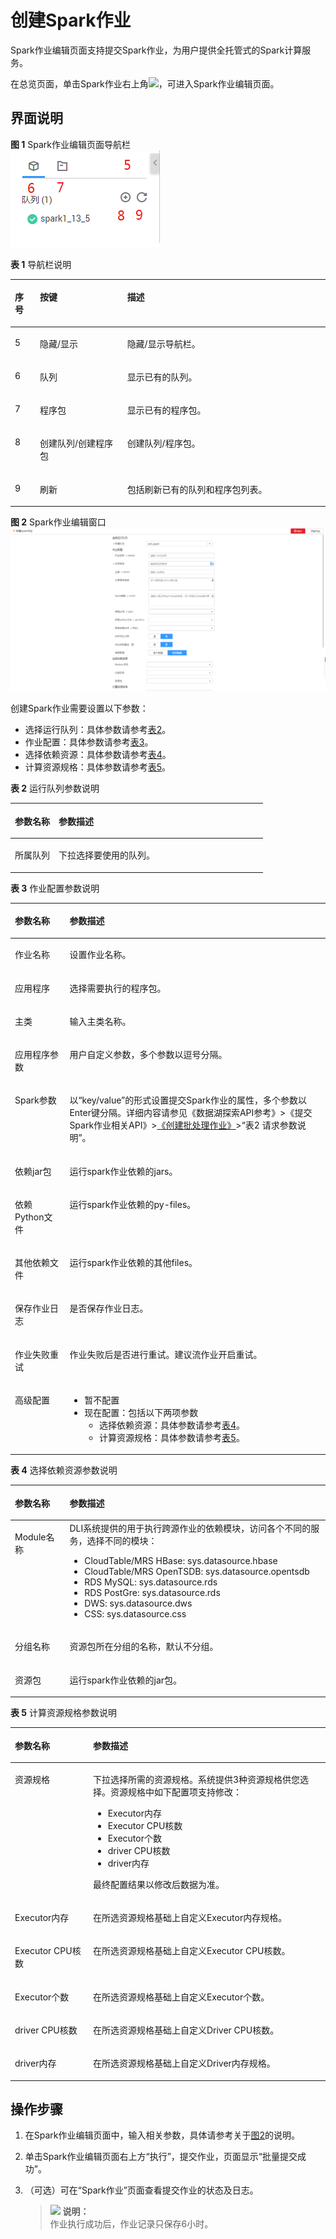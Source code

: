 # 创建Spark作业<a name="dli_01_0384"></a>

Spark作业编辑页面支持提交Spark作业，为用户提供全托管式的Spark计算服务。

在总览页面，单击Spark作业右上角![](figures/icon-创建作业-3.png)，可进入Spark作业编辑页面。

## 界面说明<a name="zh-cn_topic_0115200017_zh-cn_topic_0093946815_section56922894165137"></a>

**图 1**  Spark作业编辑页面导航栏<a name="zh-cn_topic_0115200017_fig452563612140"></a>  
![](figures/Spark作业编辑页面导航栏.png "Spark作业编辑页面导航栏")

**表 1**  导航栏说明

<a name="zh-cn_topic_0115200017_table1357419814715"></a>
<table><thead align="left"><tr id="zh-cn_topic_0115200017_row105761087712"><th class="cellrowborder" valign="top" width="7.920792079207921%" id="mcps1.2.4.1.1"><p id="p2046364916199"><a name="p2046364916199"></a><a name="p2046364916199"></a>序号</p>
</th>
<th class="cellrowborder" valign="top" width="27.722772277227726%" id="mcps1.2.4.1.2"><p id="zh-cn_topic_0115200017_p6536192015152"><a name="zh-cn_topic_0115200017_p6536192015152"></a><a name="zh-cn_topic_0115200017_p6536192015152"></a>按键</p>
</th>
<th class="cellrowborder" valign="top" width="64.35643564356435%" id="mcps1.2.4.1.3"><p id="zh-cn_topic_0115200017_p5539122041514"><a name="zh-cn_topic_0115200017_p5539122041514"></a><a name="zh-cn_topic_0115200017_p5539122041514"></a>描述</p>
</th>
</tr>
</thead>
<tbody><tr id="zh-cn_topic_0115200017_row5510457102015"><td class="cellrowborder" valign="top" width="7.920792079207921%" headers="mcps1.2.4.1.1 "><p id="p19464144911194"><a name="p19464144911194"></a><a name="p19464144911194"></a>5</p>
</td>
<td class="cellrowborder" valign="top" width="27.722772277227726%" headers="mcps1.2.4.1.2 "><p id="zh-cn_topic_0115200017_p451112576203"><a name="zh-cn_topic_0115200017_p451112576203"></a><a name="zh-cn_topic_0115200017_p451112576203"></a>隐藏/显示</p>
</td>
<td class="cellrowborder" valign="top" width="64.35643564356435%" headers="mcps1.2.4.1.3 "><p id="zh-cn_topic_0115200017_p051195792016"><a name="zh-cn_topic_0115200017_p051195792016"></a><a name="zh-cn_topic_0115200017_p051195792016"></a>隐藏/显示导航栏。</p>
</td>
</tr>
<tr id="zh-cn_topic_0115200017_row0576181717"><td class="cellrowborder" valign="top" width="7.920792079207921%" headers="mcps1.2.4.1.1 "><p id="p1846414494193"><a name="p1846414494193"></a><a name="p1846414494193"></a>6</p>
</td>
<td class="cellrowborder" valign="top" width="27.722772277227726%" headers="mcps1.2.4.1.2 "><p id="zh-cn_topic_0115200017_p2576081473"><a name="zh-cn_topic_0115200017_p2576081473"></a><a name="zh-cn_topic_0115200017_p2576081473"></a>队列</p>
</td>
<td class="cellrowborder" valign="top" width="64.35643564356435%" headers="mcps1.2.4.1.3 "><p id="zh-cn_topic_0115200017_p17576681978"><a name="zh-cn_topic_0115200017_p17576681978"></a><a name="zh-cn_topic_0115200017_p17576681978"></a>显示已有的队列。</p>
</td>
</tr>
<tr id="zh-cn_topic_0115200017_row1157678977"><td class="cellrowborder" valign="top" width="7.920792079207921%" headers="mcps1.2.4.1.1 "><p id="p7464049201918"><a name="p7464049201918"></a><a name="p7464049201918"></a>7</p>
</td>
<td class="cellrowborder" valign="top" width="27.722772277227726%" headers="mcps1.2.4.1.2 "><p id="zh-cn_topic_0115200017_p0576138971"><a name="zh-cn_topic_0115200017_p0576138971"></a><a name="zh-cn_topic_0115200017_p0576138971"></a>程序包</p>
</td>
<td class="cellrowborder" valign="top" width="64.35643564356435%" headers="mcps1.2.4.1.3 "><p id="zh-cn_topic_0115200017_p135761987719"><a name="zh-cn_topic_0115200017_p135761987719"></a><a name="zh-cn_topic_0115200017_p135761987719"></a>显示已有的程序包。</p>
</td>
</tr>
<tr id="zh-cn_topic_0115200017_row95761281676"><td class="cellrowborder" valign="top" width="7.920792079207921%" headers="mcps1.2.4.1.1 "><p id="p94641349181918"><a name="p94641349181918"></a><a name="p94641349181918"></a>8</p>
</td>
<td class="cellrowborder" valign="top" width="27.722772277227726%" headers="mcps1.2.4.1.2 "><p id="zh-cn_topic_0115200017_p17576168971"><a name="zh-cn_topic_0115200017_p17576168971"></a><a name="zh-cn_topic_0115200017_p17576168971"></a>创建队列/创建程序包</p>
</td>
<td class="cellrowborder" valign="top" width="64.35643564356435%" headers="mcps1.2.4.1.3 "><p id="p1175412222117"><a name="p1175412222117"></a><a name="p1175412222117"></a>创建队列/程序包。</p>
</td>
</tr>
<tr id="zh-cn_topic_0115200017_row1857619810717"><td class="cellrowborder" valign="top" width="7.920792079207921%" headers="mcps1.2.4.1.1 "><p id="p046416495193"><a name="p046416495193"></a><a name="p046416495193"></a>9</p>
</td>
<td class="cellrowborder" valign="top" width="27.722772277227726%" headers="mcps1.2.4.1.2 "><p id="zh-cn_topic_0115200017_p18576198871"><a name="zh-cn_topic_0115200017_p18576198871"></a><a name="zh-cn_topic_0115200017_p18576198871"></a>刷新</p>
</td>
<td class="cellrowborder" valign="top" width="64.35643564356435%" headers="mcps1.2.4.1.3 "><p id="zh-cn_topic_0115200017_p657617815713"><a name="zh-cn_topic_0115200017_p657617815713"></a><a name="zh-cn_topic_0115200017_p657617815713"></a>包括刷新已有的队列和程序包列表。</p>
</td>
</tr>
</tbody>
</table>

**图 2**  Spark作业编辑窗口<a name="zh-cn_topic_0115200017_fig12259471592"></a>  
![](figures/Spark作业编辑窗口.png "Spark作业编辑窗口")

创建Spark作业需要设置以下参数：

-   选择运行队列：具体参数请参考[表2](#zh-cn_topic_0115200017_table18913103220552)。
-   作业配置：具体参数请参考[表3](#table161519411416)。
-   选择依赖资源：具体参数请参考[表4](#table1386622213325)。
-   计算资源规格：具体参数请参考[表5](#table1680231613596)。

**表 2**  运行队列参数说明

<a name="zh-cn_topic_0115200017_table18913103220552"></a>
<table><thead align="left"><tr id="zh-cn_topic_0115200017_row169141932105516"><th class="cellrowborder" valign="top" width="17.34%" id="mcps1.2.3.1.1"><p id="zh-cn_topic_0115200017_p660634117106"><a name="zh-cn_topic_0115200017_p660634117106"></a><a name="zh-cn_topic_0115200017_p660634117106"></a>参数名称</p>
</th>
<th class="cellrowborder" valign="top" width="82.66%" id="mcps1.2.3.1.2"><p id="zh-cn_topic_0115200017_p1161019414106"><a name="zh-cn_topic_0115200017_p1161019414106"></a><a name="zh-cn_topic_0115200017_p1161019414106"></a>参数描述</p>
</th>
</tr>
</thead>
<tbody><tr id="zh-cn_topic_0115200017_row102037812149"><td class="cellrowborder" valign="top" width="17.34%" headers="mcps1.2.3.1.1 "><p id="zh-cn_topic_0115200017_p1920319815141"><a name="zh-cn_topic_0115200017_p1920319815141"></a><a name="zh-cn_topic_0115200017_p1920319815141"></a>所属队列</p>
</td>
<td class="cellrowborder" valign="top" width="82.66%" headers="mcps1.2.3.1.2 "><p id="zh-cn_topic_0115200017_p1420316811418"><a name="zh-cn_topic_0115200017_p1420316811418"></a><a name="zh-cn_topic_0115200017_p1420316811418"></a>下拉选择要使用的队列。</p>
</td>
</tr>
</tbody>
</table>

**表 3**  作业配置参数说明

<a name="table161519411416"></a>
<table><thead align="left"><tr id="row186160413410"><th class="cellrowborder" valign="top" width="17.34%" id="mcps1.2.3.1.1"><p id="p6616194114116"><a name="p6616194114116"></a><a name="p6616194114116"></a>参数名称</p>
</th>
<th class="cellrowborder" valign="top" width="82.66%" id="mcps1.2.3.1.2"><p id="p86163413416"><a name="p86163413416"></a><a name="p86163413416"></a>参数描述</p>
</th>
</tr>
</thead>
<tbody><tr id="row19617649416"><td class="cellrowborder" valign="top" width="17.34%" headers="mcps1.2.3.1.1 "><p id="p1961711416418"><a name="p1961711416418"></a><a name="p1961711416418"></a>作业名称</p>
</td>
<td class="cellrowborder" valign="top" width="82.66%" headers="mcps1.2.3.1.2 "><p id="p13617154174113"><a name="p13617154174113"></a><a name="p13617154174113"></a>设置作业名称。</p>
</td>
</tr>
<tr id="row1461712412419"><td class="cellrowborder" valign="top" width="17.34%" headers="mcps1.2.3.1.1 "><p id="p11617184194112"><a name="p11617184194112"></a><a name="p11617184194112"></a>应用程序</p>
</td>
<td class="cellrowborder" valign="top" width="82.66%" headers="mcps1.2.3.1.2 "><p id="p1961874124118"><a name="p1961874124118"></a><a name="p1961874124118"></a>选择需要执行的程序包。</p>
</td>
</tr>
<tr id="row561813464110"><td class="cellrowborder" valign="top" width="17.34%" headers="mcps1.2.3.1.1 "><p id="p461812424116"><a name="p461812424116"></a><a name="p461812424116"></a>主类</p>
</td>
<td class="cellrowborder" valign="top" width="82.66%" headers="mcps1.2.3.1.2 "><p id="p16687114615526"><a name="p16687114615526"></a><a name="p16687114615526"></a>输入主类名称。</p>
</td>
</tr>
<tr id="row136181414419"><td class="cellrowborder" valign="top" width="17.34%" headers="mcps1.2.3.1.1 "><p id="p136191549415"><a name="p136191549415"></a><a name="p136191549415"></a>应用程序参数</p>
</td>
<td class="cellrowborder" valign="top" width="82.66%" headers="mcps1.2.3.1.2 "><p id="p126191141419"><a name="p126191141419"></a><a name="p126191141419"></a>用户自定义参数，多个参数以逗号分隔。</p>
</td>
</tr>
<tr id="row20647136165314"><td class="cellrowborder" valign="top" width="17.34%" headers="mcps1.2.3.1.1 "><p id="p196495619531"><a name="p196495619531"></a><a name="p196495619531"></a>Spark参数</p>
</td>
<td class="cellrowborder" valign="top" width="82.66%" headers="mcps1.2.3.1.2 "><p id="p464986135314"><a name="p464986135314"></a><a name="p464986135314"></a>以“key/value”的形式设置提交Spark作业的属性，多个参数以Enter键分隔。详细内容请参见《数据湖探索API参考》&gt;《提交Spark作业相关API》&gt;<a href="https://support.huaweicloud.com/api-dli/dli_02_0124.html" target="_blank" rel="noopener noreferrer">《创建批处理作业》</a>&gt;“表2 请求参数说明”。</p>
</td>
</tr>
<tr id="row196014274377"><td class="cellrowborder" valign="top" width="17.34%" headers="mcps1.2.3.1.1 "><p id="p1458634211326"><a name="p1458634211326"></a><a name="p1458634211326"></a>依赖jar包</p>
</td>
<td class="cellrowborder" valign="top" width="82.66%" headers="mcps1.2.3.1.2 "><p id="p175851042153219"><a name="p175851042153219"></a><a name="p175851042153219"></a>运行spark作业依赖的jars。</p>
</td>
</tr>
<tr id="row12662161114381"><td class="cellrowborder" valign="top" width="17.34%" headers="mcps1.2.3.1.1 "><p id="p166620111381"><a name="p166620111381"></a><a name="p166620111381"></a>依赖Python文件</p>
</td>
<td class="cellrowborder" valign="top" width="82.66%" headers="mcps1.2.3.1.2 "><p id="p66621911103817"><a name="p66621911103817"></a><a name="p66621911103817"></a>运行spark作业依赖的py-files。</p>
</td>
</tr>
<tr id="row15191336193816"><td class="cellrowborder" valign="top" width="17.34%" headers="mcps1.2.3.1.1 "><p id="p16520103618382"><a name="p16520103618382"></a><a name="p16520103618382"></a>其他依赖文件</p>
</td>
<td class="cellrowborder" valign="top" width="82.66%" headers="mcps1.2.3.1.2 "><p id="p10520143643819"><a name="p10520143643819"></a><a name="p10520143643819"></a>运行spark作业依赖的其他files。</p>
</td>
</tr>
<tr id="row129293017413"><td class="cellrowborder" valign="top" width="17.34%" headers="mcps1.2.3.1.1 "><p id="p199293074117"><a name="p199293074117"></a><a name="p199293074117"></a>保存作业日志</p>
</td>
<td class="cellrowborder" valign="top" width="82.66%" headers="mcps1.2.3.1.2 "><p id="p493183014115"><a name="p493183014115"></a><a name="p493183014115"></a>是否保存作业日志。</p>
</td>
</tr>
<tr id="row1989081215461"><td class="cellrowborder" valign="top" width="17.34%" headers="mcps1.2.3.1.1 "><p id="p1689213127465"><a name="p1689213127465"></a><a name="p1689213127465"></a>作业失败重试</p>
</td>
<td class="cellrowborder" valign="top" width="82.66%" headers="mcps1.2.3.1.2 "><p id="p19892111204612"><a name="p19892111204612"></a><a name="p19892111204612"></a>作业失败后是否进行重试。建议流作业开启重试。</p>
</td>
</tr>
<tr id="row5835182513420"><td class="cellrowborder" valign="top" width="17.34%" headers="mcps1.2.3.1.1 "><p id="p883517255416"><a name="p883517255416"></a><a name="p883517255416"></a>高级配置</p>
</td>
<td class="cellrowborder" valign="top" width="82.66%" headers="mcps1.2.3.1.2 "><a name="ul33251307256"></a><a name="ul33251307256"></a><ul id="ul33251307256"><li>暂不配置</li><li>现在配置：包括以下两项参数<a name="ul13639162018275"></a><a name="ul13639162018275"></a><ul id="ul13639162018275"><li>选择依赖资源：具体参数请参考<a href="#table1386622213325">表4</a>。</li><li>计算资源规格：具体参数请参考<a href="#table1680231613596">表5</a>。</li></ul>
</li></ul>
</td>
</tr>
</tbody>
</table>

**表 4**  选择依赖资源参数说明

<a name="table1386622213325"></a>
<table><thead align="left"><tr id="row686782223211"><th class="cellrowborder" valign="top" width="17.34%" id="mcps1.2.3.1.1"><p id="p88673225321"><a name="p88673225321"></a><a name="p88673225321"></a>参数名称</p>
</th>
<th class="cellrowborder" valign="top" width="82.66%" id="mcps1.2.3.1.2"><p id="p186710224326"><a name="p186710224326"></a><a name="p186710224326"></a>参数描述</p>
</th>
</tr>
</thead>
<tbody><tr id="row93181334192819"><td class="cellrowborder" valign="top" width="17.34%" headers="mcps1.2.3.1.1 "><p id="p731993492819"><a name="p731993492819"></a><a name="p731993492819"></a>Module名称</p>
</td>
<td class="cellrowborder" valign="top" width="82.66%" headers="mcps1.2.3.1.2 "><div class="p" id="p231983472818"><a name="p231983472818"></a><a name="p231983472818"></a>DLI系统提供的用于执行跨源作业的依赖模块，访问各个不同的服务，选择不同的模块：<a name="ul863182613314"></a><a name="ul863182613314"></a><ul id="ul863182613314"><li>CloudTable/MRS HBase: sys.datasource.hbase</li><li>CloudTable/MRS OpenTSDB: sys.datasource.opentsdb</li><li>RDS MySQL: sys.datasource.rds</li><li>RDS PostGre: sys.datasource.rds</li><li>DWS: sys.datasource.dws</li><li>CSS: sys.datasource.css</li></ul>
</div>
</td>
</tr>
<tr id="row1867822113215"><td class="cellrowborder" valign="top" width="17.34%" headers="mcps1.2.3.1.1 "><p id="p16597114215320"><a name="p16597114215320"></a><a name="p16597114215320"></a>分组名称</p>
</td>
<td class="cellrowborder" valign="top" width="82.66%" headers="mcps1.2.3.1.2 "><p id="p1596184216325"><a name="p1596184216325"></a><a name="p1596184216325"></a>资源包所在分组的名称，默认不分组。</p>
</td>
</tr>
<tr id="row1986852214329"><td class="cellrowborder" valign="top" width="17.34%" headers="mcps1.2.3.1.1 "><p id="p19589142173217"><a name="p19589142173217"></a><a name="p19589142173217"></a>资源包</p>
</td>
<td class="cellrowborder" valign="top" width="82.66%" headers="mcps1.2.3.1.2 "><p id="p1458714253220"><a name="p1458714253220"></a><a name="p1458714253220"></a>运行spark作业依赖的jar包。</p>
</td>
</tr>
</tbody>
</table>

**表 5**  计算资源规格参数说明

<a name="table1680231613596"></a>
<table><thead align="left"><tr id="row178031916155915"><th class="cellrowborder" valign="top" width="24.779999999999998%" id="mcps1.2.3.1.1"><p id="p180318161599"><a name="p180318161599"></a><a name="p180318161599"></a>参数名称</p>
</th>
<th class="cellrowborder" valign="top" width="75.22%" id="mcps1.2.3.1.2"><p id="p4803121685913"><a name="p4803121685913"></a><a name="p4803121685913"></a>参数描述</p>
</th>
</tr>
</thead>
<tbody><tr id="row178035164597"><td class="cellrowborder" valign="top" width="24.779999999999998%" headers="mcps1.2.3.1.1 "><p id="p1080317167594"><a name="p1080317167594"></a><a name="p1080317167594"></a>资源规格</p>
</td>
<td class="cellrowborder" valign="top" width="75.22%" headers="mcps1.2.3.1.2 "><p id="p15898137632"><a name="p15898137632"></a><a name="p15898137632"></a>下拉选择所需的资源规格。系统提供3种资源规格供您选择。资源规格中如下配置项支持修改：</p>
<a name="ul48974013311"></a><a name="ul48974013311"></a><ul id="ul48974013311"><li>Executor内存</li><li>Executor CPU核数</li><li>Executor个数</li><li>driver CPU核数</li><li>driver内存</li></ul>
<p id="p1846015514416"><a name="p1846015514416"></a><a name="p1846015514416"></a>最终配置结果以修改后数据为准。</p>
</td>
</tr>
<tr id="row1480315166592"><td class="cellrowborder" valign="top" width="24.779999999999998%" headers="mcps1.2.3.1.1 "><p id="p9804141611596"><a name="p9804141611596"></a><a name="p9804141611596"></a>Executor内存</p>
</td>
<td class="cellrowborder" valign="top" width="75.22%" headers="mcps1.2.3.1.2 "><p id="p114821442750"><a name="p114821442750"></a><a name="p114821442750"></a>在所选资源规格基础上自定义Executor内存规格。</p>
</td>
</tr>
<tr id="row1780481665912"><td class="cellrowborder" valign="top" width="24.779999999999998%" headers="mcps1.2.3.1.1 "><p id="p1780441685919"><a name="p1780441685919"></a><a name="p1780441685919"></a>Executor CPU核数</p>
</td>
<td class="cellrowborder" valign="top" width="75.22%" headers="mcps1.2.3.1.2 "><p id="p5480124210511"><a name="p5480124210511"></a><a name="p5480124210511"></a>在所选资源规格基础上自定义Executor CPU核数。</p>
</td>
</tr>
<tr id="row1680411613593"><td class="cellrowborder" valign="top" width="24.779999999999998%" headers="mcps1.2.3.1.1 "><p id="p4804716205912"><a name="p4804716205912"></a><a name="p4804716205912"></a>Executor个数</p>
</td>
<td class="cellrowborder" valign="top" width="75.22%" headers="mcps1.2.3.1.2 "><p id="p114793421458"><a name="p114793421458"></a><a name="p114793421458"></a>在所选资源规格基础上自定义Executor个数。</p>
</td>
</tr>
<tr id="row15805416115914"><td class="cellrowborder" valign="top" width="24.779999999999998%" headers="mcps1.2.3.1.1 "><p id="p1680511610597"><a name="p1680511610597"></a><a name="p1680511610597"></a>driver CPU核数</p>
</td>
<td class="cellrowborder" valign="top" width="75.22%" headers="mcps1.2.3.1.2 "><p id="p1947517421358"><a name="p1947517421358"></a><a name="p1947517421358"></a>在所选资源规格基础上自定义Driver CPU核数。</p>
</td>
</tr>
<tr id="row1029553211514"><td class="cellrowborder" valign="top" width="24.779999999999998%" headers="mcps1.2.3.1.1 "><p id="p1529713323518"><a name="p1529713323518"></a><a name="p1529713323518"></a>driver内存</p>
</td>
<td class="cellrowborder" valign="top" width="75.22%" headers="mcps1.2.3.1.2 "><p id="p629793214514"><a name="p629793214514"></a><a name="p629793214514"></a>在所选资源规格基础上自定义Driver内存规格。</p>
</td>
</tr>
</tbody>
</table>

## 操作步骤<a name="section21590507141153"></a>

1.  在Spark作业编辑页面中，输入相关参数，具体请参考关于[图2](#zh-cn_topic_0115200017_fig12259471592)的说明。
2.  单击Spark作业编辑页面右上方“执行”，提交作业，页面显示“批量提交成功”。
3.  （可选）可在“Spark作业”页面查看提交作业的状态及日志。

    >![](public_sys-resources/icon-note.gif) **说明：**   
    >作业执行成功后，作业记录只保存6小时。  


